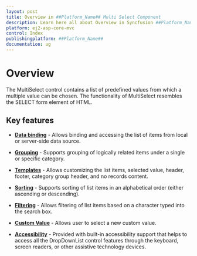 ```yaml
---
layout: post
title: Overview in ##Platform_Name## Multi Select Component
description: Learn here all about Overview in Syncfusion ##Platform_Name## Multi Select component and more.
platform: ej2-asp-core-mvc
control: Index
publishingplatform: ##Platform_Name##
documentation: ug
---
```



# Overview

The MultiSelect control contains a list of predefined values from which a multiple value can be chosen. The functionality of MultiSelect resembles the SELECT form element of HTML.

## Key features

* **[Data binding](/multi-select/data-binding.html)** - Allows binding and accessing the list of items from local or server-side data source.

* **[Grouping](/multi-select/grouping.html)** -  Supports grouping of logically related items under a single or specific category.

* **[Templates](/multi-select/templates.html)** - Allows customizing the list items, selected value, header, footer, category group header, and no records content.

* **[Sorting](/multi-select/api-multiSelect.html#sortorder-sortorder)** - Supports sorting of list items in an alphabetical order (either ascending or descending).

* **[Filtering](/multi-select/filtering.html)** - Allows filtering of list items based on a character typed into the search box.

* **[Custom Value](/multi-select/custom-value.html)** - Allows user to select a new custom value.

* **[Accessibility](/multi-select/accessibility.html)** - Provided with built-in accessibility support that helps to access all the DropDownList control features through the keyboard, screen readers, or other assistive technology devices.
